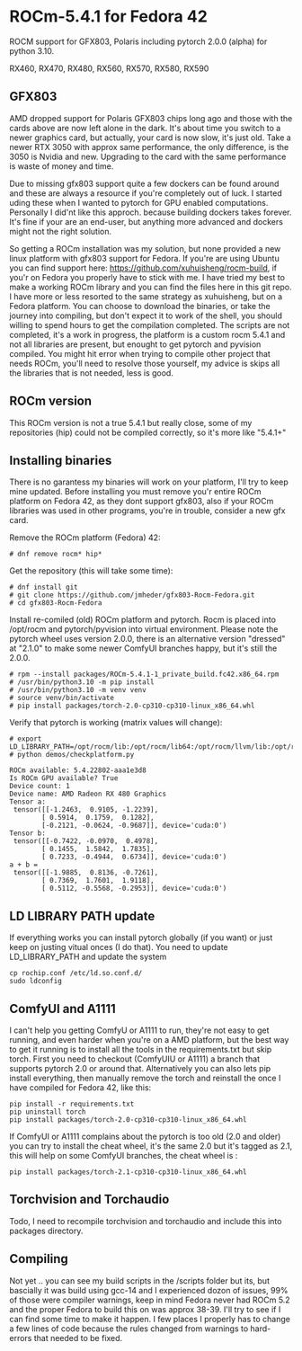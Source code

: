 # ROCm-5.4.1 for Fedora 42 

ROCM support for GFX803, Polaris including pytorch 2.0.0 (alpha) for python 3.10.

RX460, RX470, RX480, RX560, RX570, RX580, RX590

## GFX803

AMD dropped support for Polaris GFX803 chips long ago and those with the cards above are now left alone in the dark. It's about time 
you switch to a newer graphics card, but actually, your card is now slow, it's just old. Take a newer RTX 3050 with approx same performance, 
the only difference, is the 3050 is Nvidia and new. Upgrading to the card with the same performance is waste of money and time.

Due to missing gfx803 support quite a few dockers can be found around and these are always a resource if you're completely out of luck.
I started uding these when I wanted to pytorch for GPU enabled computations. Personally I did'nt like this approch. because building dockers
takes forever. It's fine if your are an end-user, but anything more advanced and dockers might not the right solution.

So getting a ROCm installation was my solution, but none provided a new linux platform with gfx803 support for Fedora. If you're are using Ubuntu 
you can find support here: https://github.com/xuhuisheng/rocm-build, if you'r on Fedora you properly have to stick with me. I have tried my 
best to make a working ROCm library and you can find the files here in this git repo. I have more or less resorted to the same strategy as 
xuhuisheng, but on a Fedora platform. You can choose to download the binaries, or take the journey into compiling, but don't expect it to work 
of the shell, you should willing to spend hours to get the compilation completed. The scripts are not completed, it's a work in progress, the
platform is a custom rocm 5.4.1 and not all libraries are present, but enought to get pytorch and pyvision compiled. You might hit error when 
trying to compile other project that needs ROCm, you'll need to resolve those yourself, my advice is skips all the libraries that is not needed, 
less is good.

## ROCm version

This ROCm version is not a true 5.4.1 but really close, some of my repositories (hip) could not be compiled correctly, so it's more like "5.4.1+"

## Installing binaries

There is no garantess my binaries will work on your platform, I'll try to keep mine updated. Before installing you must remove you'r entire
ROCm platform on Fedora 42, as they dont support gfx803, also if your ROCm libraries was used in other programs, you're in trouble, consider
a new gfx card.

Remove the ROCm platform (Fedora) 42:

```
# dnf remove rocm* hip*
```

Get the repository (this will take some time):

```
# dnf install git
# git clone https://github.com/jmheder/gfx803-Rocm-Fedora.git
# cd gfx803-Rocm-Fedora
```


Install re-comiled (old) ROCm platform and pytorch. Rocm is placed into /opt/rocm and pytorch/pyvision into virtual environment. Please note
the pytorch wheel uses version 2.0.0, there is an alternative version "dressed" at "2.1.0" to make some newer ComfyUI branches happy, but it's still
the 2.0.0.


```
# rpm --install packages/ROCm-5.4.1-1_private_build.fc42.x86_64.rpm 
# /usr/bin/python3.10 -m pip install
# /usr/bin/python3.10 -m venv venv
# source venv/bin/activate
# pip install packages/torch-2.0-cp310-cp310-linux_x86_64.whl
```

Verify that pytorch is working (matrix values will change):

```
# export LD_LIBRARY_PATH=/opt/rocm/lib:/opt/rocm/lib64:/opt/rocm/llvm/lib:/opt/rocm/hip/lib:$LD_LIBRARY_PATH
# python demos/checkplatform.py

ROCm available: 5.4.22802-aaa1e3d8
Is ROCm GPU available? True
Device count: 1
Device name: AMD Radeon RX 480 Graphics
Tensor a:
 tensor([[-1.2463,  0.9105, -1.2239],
        [ 0.5914,  0.1759,  0.1282],
        [-0.2121, -0.0624, -0.9687]], device='cuda:0')
Tensor b:
 tensor([[-0.7422, -0.0970,  0.4978],
        [ 0.1455,  1.5842,  1.7835],
        [ 0.7233, -0.4944,  0.6734]], device='cuda:0')
a + b =
 tensor([[-1.9885,  0.8136, -0.7261],
        [ 0.7369,  1.7601,  1.9118],
        [ 0.5112, -0.5568, -0.2953]], device='cuda:0')
```


## LD LIBRARY PATH update 

If everything works you can install pytorch globally (if you want) or just keep on justing vitual onces (I do that). You need to update LD_LIBRARY_PATH and update the system

```
cp rochip.conf /etc/ld.so.conf.d/
sudo ldconfig
```

## ComfyUI and A1111

I can't help you getting ComfyU or A1111 to run, they're not easy to get running, and even harder when you're on a AMD platform, but the best way to get it running is to install all the tools in the requirements.txt but skip torch. First you need to checkout (ComfyUIU or A1111) a branch that supports pytorch 2.0 or around that. Alternatively you can also lets pip install everything, then manually remove the torch  and reinstall the once I have compiled for Fedora 42, like this:

```
pip install -r requirements.txt
pip uninstall torch
pip install packages/torch-2.0-cp310-cp310-linux_x86_64.whl
```

If ComfyUI or A1111 complains about the pytorch is too old (2.0 and older) you can try to install the cheat wheel, it's the same 2.0
but it's tagged as 2.1, this will help on some ComfyUI branches, the cheat wheel is :

```
pip install packages/torch-2.1-cp310-cp310-linux_x86_64.whl
```
 
## Torchvision and Torchaudio

Todo, I need to recompile torchvision and torchaudio and include this into packages directory.

## Compiling

Not yet .. you can see my build scripts in the /scripts folder but its, but bascially it was build using gcc-14 and I experienced 
dozon of issues, 99% of those were compiler warnings, keep in mind Fedora never had ROCm 5.2 and the proper Fedora to build this on
was approx 38-39. I'll try to see if I can find some time to make it happen. I few places I properly has to change a few lines of 
code because the rules changed from warnings to hard-errors that needed to be fixed.





